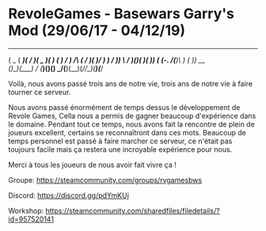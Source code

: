 # RevoleGames - Basewars Garry's Mod (29/06/17 - 04/12/19)

 ____  ____  _  _  _____  __    ____   ___    __    __  __  ____  ___ 
(  _ \( ___)( \/ )(  _  )(  )  ( ___) / __)  /__\  (  \/  )( ___)/ __)
 )   / )__)  \  /  )(_)(  )(__  )__) ( (_-. /(__)\  )    (  )__) \__ \
(_)\_)(____)  \/  (_____)(____)(____) \___/(__)(__)(_/\/\_)(____)(___/

Voilà, nous avons passé trois ans de notre vie, trois ans de notre vie à faire tourner ce serveur.

Nous avons passé énormément de temps dessus le développement de Revole Games, Cella nous a permis de gagner beaucoup d'expérience dans le domaine. Pendant tout ce temps, nous avons fait la rencontre de plein de joueurs excellent, certains se reconnaîtront dans ces mots. Beaucoup de temps personnel est passé à faire marcher ce serveur, ce n'était pas toujours facile mais ça restera une incroyable expérience pour nous.

Merci à tous les joueurs de nous avoir fait vivre ça !

Groupe: https://steamcommunity.com/groups/rvgamesbws

Discord: https://discord.gg/pdYmKUj

Workshop: https://steamcommunity.com/sharedfiles/filedetails/?id=957520141
